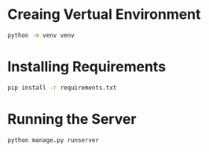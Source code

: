# Creaing Vertual Environment
```bash
python -m venv venv
```

# Installing Requirements
```bash
pip install -r requirements.txt
```

# Running the Server
```bash
python manage.py runserver
```